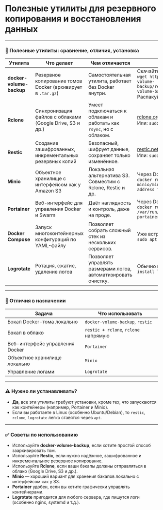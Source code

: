 # Полезные утилиты для резервного копирования и восстановления данных

---

### 🧰 Полезные утилиты: сравнение, отличия, установка

| Утилита                  | Что делает                                                  | Чем отличается                                                     | Установка                                                                                                                                                                                         |
| ------------------------ | ----------------------------------------------------------- | ------------------------------------------------------------------ | ------------------------------------------------------------------------------------------------------------------------------------------------------------------------------------------------- |
| **docker-volume-backup** | Резервное копирование томов Docker (архивирует в `.tar.gz`) | Самостоятельная утилита, работает без Docker внутри.               | Скачайте бинарник:  <br>`wget https://github.com/offen/docker-volume-backup/releases/download/v0.3.0/docker-volume-backup_0.3.0_linux_amd64.tar.gz` <br> Распакуйте и положите в `/usr/local/bin` |
| **Rclone**               | Синхронизация файлов с облаками (Google Drive, S3 и др.)    | Умеет подключаться к облакам и работать как `rsync`, но с облаком. | [rclone.org/downloads](https://rclone.org/downloads/) <br> Или: `sudo apt install rclone`                                                                                                         |
| **Restic**               | Создание зашифрованных, инкрементальных резервных копий     | Безопасный, шифрует данные, сохраняет только изменённое.           | [restic.net](https://restic.net) <br> Или: `sudo apt install restic`                                                                                                                              |
| **Minio**                | Объектное хранилище с интерфейсом как у Amazon S3           | Локальная альтернатива S3. Совместим с Rclone, Restic и др.        | Через Docker: <br>`docker run -p 9000:9000 -p 9001:9001 minio/minio server /data --console-address ":9001"`                                                                                       |
| **Portainer**            | Веб-интерфейс для управления Docker и Swarm                 | Даёт наглядность и контроль, даже на проде.                        | Через Docker: <br>`docker run -d -p 9000:9000 -v /var/run/docker.sock:/var/run/docker.sock portainer/portainer-ce`                                                                                |
| **Docker Compose**       | Запуск многоконтейнерных конфигураций по YAML-файлу         | Позволяет собрать сложный стек из нескольких сервисов.             | Уже встроен в Docker Desktop или: <br>`sudo apt install docker-compose`                                                                                                                           |
| **Logrotate**            | Ротация, сжатие, удаление логов                             | Позволяет управлять размерами логов, автоматизировать очистку.     | Обычно предустановлен. Иначе: `sudo apt install logrotate`                                                                                                                                        |

---

### 🧠 Отличия в назначении

| Задача                          | Что использовать                     |
| ------------------------------- | ------------------------------------ |
| Бэкап Docker-тома локально      | `docker-volume-backup`, `restic`     |
| Бэкап в облако                  | `restic + rclone`, `rclone` напрямую |
| Веб-интерфейс управления Docker | `Portainer`                          |
| Объектное хранилище локально    | `Minio`                              |
| Управление логами               | `Logrotate`                          |

---

### ⚠️ Нужно ли устанавливать?

* **Да**, все эти утилиты требуют установки, кроме тех, что запускаются как контейнеры (например, Portainer и Minio).
* Если вы работаете в Linux (особенно Ubuntu/Debian), то `restic`, `rclone`, `logrotate` легко ставятся через `apt`.

---

### ✅ Советы по использованию

* Используйте **docker-volume-backup**, если хотите простой способ заархивировать том.
* Используйте **Restic**, если нужно надёжное, зашифрованное и инкрементальное резервное копирование.
* Используйте **Rclone**, если ваши бэкапы должны отправляться в облако (Google Drive, S3 и др.).
* **Minio** — хороший вариант для хранения бэкапов локально с интерфейсом как у S3.
* **Portainer** удобен, если вы хотите графически управлять контейнерами.
* **Logrotate** пригодится для любого сервера, где пишутся логи (особенно nginx, systemd и т.д.).



